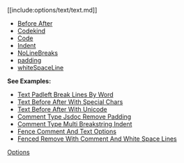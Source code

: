 [[include:options/text/text.md]]

* [Before After](BeforeAfter/)
* [Codekind](CodeKind/)
* [Code](code/)
* [Indent](indent/)
* [NoLineBreaks](NoLineBreaks/)
* [padding](padding/)
* [whiteSpaceLine](whiteSpaceLine/)

**See Examples:**

* [Text Padleft Break Lines By Word](/pages/examples/TextPadleftBreakLinesByWord.html)
* [Text Before After With Special Chars](/pages/examples/TextBeforeAfterWithSpecialChars.html)
* [Text Before After With Unicode](/pages/examples/TextBeforeAfterWithUnicode.html)
* [Comment Type Jsdoc Remove Padding](/pages/examples/CommentTypeJsdocRemovePadding.html)
* [Comment Type Multi Breakstring Indent](/pages/examples/CommentTypeMultiBreakstringIndent.html)
* [Fence Comment And Text Options](/pages/examples/FenceCommentAndTextOptions.html)
* [Fenced Remove With Comment And White Space Lines](/pages/examples/FencedRemoveWithCommentAndWhiteSpaceLines.html)

[Options](../)